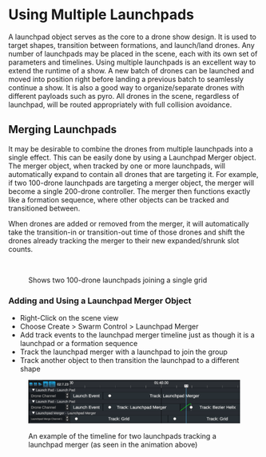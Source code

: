 # Using Multiple Launchpads

A launchpad object serves as the core to a drone show design. It is used to target shapes, transition between formations, and launch/land drones. Any number of launchpads may be placed in the scene, each with its own set of parameters and timelines. Using multiple launchpads is an excellent way to extend the runtime of a show. A new batch of drones can be launched and moved into position right before landing a previous batch to seamlessly continue a show. It is also a good way to organize/separate drones with different payloads such as pyro. All drones in the scene, regardless of launchpad, will be routed appropriately with full collision avoidance.&#x20;

## Merging Launchpads

It may be desirable to combine the drones from multiple launchpads into a single effect. This can be easily done by using a Launchpad Merger object. The merger object, when tracked by one or more launchpads, will automatically expand to contain all drones that are targeting it. For example, if two 100-drone launchpads are targeting a merger object, the merger will become a single 200-drone controller. The merger then functions exactly like a formation sequence, where other objects can be tracked and transitioned between.

When drones are added or removed from the merger, it will automatically take the transition-in or transition-out time of those drones and shift the drones already tracking the merger to their new expanded/shrunk slot counts.

<figure><img src="../../../.gitbook/assets/Merge_Launchpads.gif" alt=""><figcaption><p>Shows two 100-drone launchpads joining a single grid</p></figcaption></figure>

### Adding and Using a Launchpad Merger Object

* Right-Click on the scene view
* Choose Create > Swarm Control > Launchpad Merger
* Add track events to the launchpad merger timeline just as though it is a launchpad or a formation sequence
* Track the launchpad merger with a launchpad to join the group
* Track another object to then transition the launchpad to a different shape

<figure><img src="../../../.gitbook/assets/image (1) (1) (1) (1).png" alt=""><figcaption><p>An example of the timeline for two launchpads tracking a launchpad merger (as seen in the animation above)</p></figcaption></figure>
